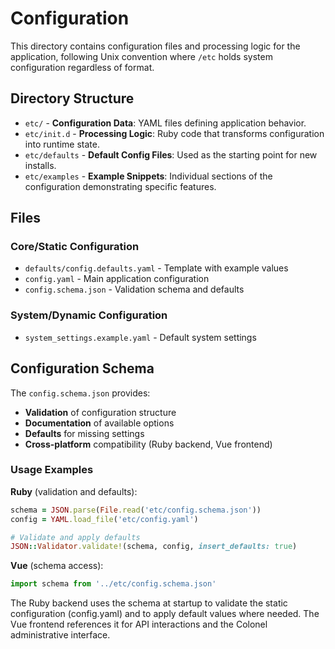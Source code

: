 # Configuration

This directory contains configuration files and processing logic for the application, following Unix convention where `/etc` holds system configuration regardless of format.

## Directory Structure

- `etc/` - **Configuration Data**: YAML files defining application behavior.
- `etc/init.d` - **Processing Logic**: Ruby code that transforms configuration into runtime state.
- `etc/defaults` - **Default Config Files**: Used as the starting point for new installs.
- `etc/examples` - **Example Snippets**: Individual sections of the configuration demonstrating specific features.

## Files

### Core/Static Configuration
- `defaults/config.defaults.yaml` - Template with example values
- `config.yaml` - Main application configuration
- `config.schema.json` - Validation schema and defaults

### System/Dynamic Configuration
- `system_settings.example.yaml` - Default system settings


## Configuration Schema

The `config.schema.json` provides:
- **Validation** of configuration structure
- **Documentation** of available options
- **Defaults** for missing settings
- **Cross-platform** compatibility (Ruby backend, Vue frontend)

### Usage Examples

**Ruby** (validation and defaults):
```ruby
schema = JSON.parse(File.read('etc/config.schema.json'))
config = YAML.load_file('etc/config.yaml')

# Validate and apply defaults
JSON::Validator.validate!(schema, config, insert_defaults: true)
```

**Vue** (schema access):
```javascript
import schema from '../etc/config.schema.json'
```

The Ruby backend uses the schema at startup to validate the static configuration (config.yaml) and to apply default values where needed. The Vue frontend references it for API interactions and the Colonel administrative interface.
